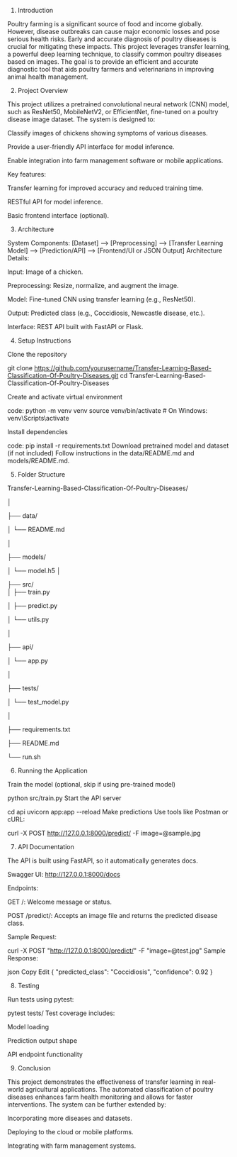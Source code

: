 1. Introduction
 
Poultry farming is a significant source of food and income globally. However, disease outbreaks can cause major economic losses and pose serious health risks. Early and accurate diagnosis of poultry diseases is crucial for mitigating these impacts. This project leverages transfer learning, a powerful deep learning technique, to classify common poultry diseases based on images. The goal is to provide an efficient and accurate diagnostic tool that aids poultry farmers and veterinarians in improving animal health management.

2. Project Overview
   
This project utilizes a pretrained convolutional neural network (CNN) model, such as ResNet50, MobileNetV2, or EfficientNet, fine-tuned on a poultry disease image dataset. The system is designed to:

Classify images of chickens showing symptoms of various diseases.

Provide a user-friendly API interface for model inference.

Enable integration into farm management software or mobile applications.

Key features:

Transfer learning for improved accuracy and reduced training time.

RESTful API for model inference.

Basic frontend interface (optional).

3. Architecture
   
System Components: 
  [Dataset] --> [Preprocessing] --> [Transfer Learning Model] --> [Prediction/API] --> [Frontend/UI or JSON Output]
Architecture Details:

Input: Image of a chicken.

Preprocessing: Resize, normalize, and augment the image.

Model: Fine-tuned CNN using transfer learning (e.g., ResNet50).

Output: Predicted class (e.g., Coccidiosis, Newcastle disease, etc.).

Interface: REST API built with FastAPI or Flask.

4. Setup Instructions
   
Clone the repository

 git clone https://github.com/yourusername/Transfer-Learning-Based-Classification-Of-Poultry-Diseases.git
 cd Transfer-Learning-Based-Classification-Of-Poultry-Diseases

Create and activate virtual environment

code: python -m venv venv
source venv/bin/activate  # On Windows: venv\Scripts\activate

Install dependencies

code: pip install -r requirements.txt
Download pretrained model and dataset (if not included)
Follow instructions in the data/README.md and models/README.md.

5. Folder Structure
   

Transfer-Learning-Based-Classification-Of-Poultry-Diseases/

│

├── data/   

│   └── README.md

│

├── models/   


│   └── model.h5
│

├── src/                    
│   ├── train.py 

│   ├── predict.py 

│   └── utils.py 

│

├── api/

│   └── app.py

│

├── tests/  

│   └── test_model.py

│

├── requirements.txt

├── README.md

└── run.sh 


6. Running the Application
   
Train the model (optional, skip if using pre-trained model)


python src/train.py
Start the API server


cd api
uvicorn app:app --reload
Make predictions
Use tools like Postman or cURL:


curl -X POST http://127.0.0.1:8000/predict/ -F image=@sample.jpg

7. API Documentation

The API is built using FastAPI, so it automatically generates docs.

Swagger UI:
http://127.0.0.1:8000/docs

Endpoints:

GET /: Welcome message or status.

POST /predict/: Accepts an image file and returns the predicted disease class.

Sample Request:


curl -X POST "http://127.0.0.1:8000/predict/" -F "image=@test.jpg"
Sample Response:

json
Copy
Edit
{
  "predicted_class": "Coccidiosis",
  "confidence": 0.92
}

8. Testing

Run tests using pytest:


pytest tests/
Test coverage includes:

Model loading

Prediction output shape

API endpoint functionality

9. Conclusion
    
This project demonstrates the effectiveness of transfer learning in real-world agricultural applications. The automated classification of poultry diseases enhances farm health monitoring and allows for faster interventions. The system can be further extended by:

Incorporating more diseases and datasets.

Deploying to the cloud or mobile platforms.

Integrating with farm management systems.
